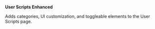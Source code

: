 **User Scripts Enhanced**

Adds categories, UI customization, and toggleable elements to the User Scripts page.